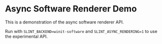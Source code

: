 <!-- Copyright © SixtyFPS GmbH <info@slint.dev> ; SPDX-License-Identifier: MIT -->
# Async Software Renderer Demo

This is a demonstration of the async software renderer API.

Run with `SLINT_BACKEND=winit-software` and `SLINT_ASYNC_RENDERING=1` to use the experimental API.
